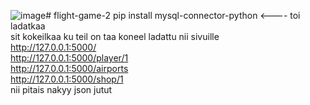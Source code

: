 ![image](https://github.com/user-attachments/assets/2e1f9983-08a5-4dee-8813-d685963bc290)﻿# flight-game-2
pip install mysql-connector-python <---- toi ladatkaa<br>
sit kokeilkaa ku teil on taa koneel ladattu nii sivuille<br>
http://127.0.0.1:5000/<br>
http://127.0.0.1:5000/player/1<br>
http://127.0.0.1:5000/airports<br>
http://127.0.0.1:5000/shop/1<br>
nii pitais nakyy json jutut
